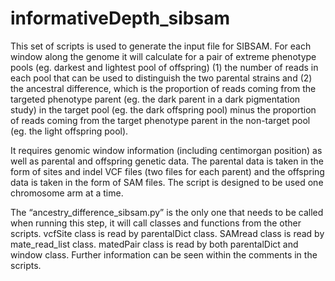 # informativeDepth_sibsam

This set of scripts is used to generate the input file for SIBSAM. For each window along the genome it will calculate for a pair of extreme phenotype pools (eg. darkest and lightest pool of offspring) (1) the number of reads in each pool that can be used to distinguish the two parental strains and (2) the ancestral difference, which is the proportion of reads coming from the targeted phenotype parent (eg. the dark parent in a dark pigmentation study) in the target pool (eg. the dark offspring pool) minus the proportion of reads coming from the target phenotype parent in the non-target pool (eg. the light offspring pool).

It requires genomic window information (including centimorgan position) as well as parental and offspring genetic data. The parental data is taken in the form of sites and indel VCF files (two files for each parent) and the offspring data is taken in the form of SAM files. The script is designed to be used one chromosome arm at a time.

The “ancestry_difference_sibsam.py” is the only one that needs to be called when running this step, it will call classes and functions from the other scripts. vcfSite class is read by parentalDict class. SAMread class is read by mate_read_list class. matedPair class is read by both parentalDict and window class. Further information can be seen within the comments in the scripts.